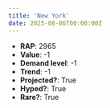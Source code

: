 ```yaml
---
title: 'New York'
date: 2025-08-06T00:00:00Z
---
```

- **RAP**: 2965
- **Value**: -1
- **Demand level**: -1
- **Trend**: -1
- **Projected?**: True
- **Hyped?**: True
- **Rare?**: True

